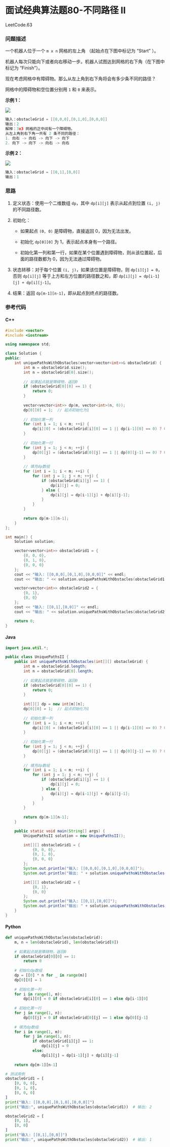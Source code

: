 # 面试经典算法题80-不同路径 II

LeetCode.63

### 问题描述

一个机器人位于一个 `m x n` 网格的左上角 （起始点在下图中标记为 “Start” ）。

机器人每次只能向下或者向右移动一步。机器人试图达到网格的右下角（在下图中标记为 “Finish”）。

现在考虑网格中有障碍物。那么从左上角到右下角将会有多少条不同的路径？

网格中的障碍物和空位置分别用 `1` 和 `0` 来表示。

**示例 1：**

![](https://cdn.jsdelivr.net/gh/aqjsp/Pictures/robot1.jpg)

```c
输入：obstacleGrid = [[0,0,0],[0,1,0],[0,0,0]]
输出：2
解释：3x3 网格的正中间有一个障碍物。
从左上角到右下角一共有 2 条不同的路径：
1. 向右 -> 向右 -> 向下 -> 向下
2. 向下 -> 向下 -> 向右 -> 向右
```

**示例 2：**

![](https://cdn.jsdelivr.net/gh/aqjsp/Pictures/robot2.jpg)

```c
输入：obstacleGrid = [[0,1],[0,0]]
输出：1
```

### 思路

1. 定义状态：使用一个二维数组 `dp`，其中 `dp[i][j]` 表示从起点到位置 `(i, j)` 的不同路径数。

2. 初始化：

   - 如果起点 `(0, 0)` 是障碍物，直接返回 0，因为无法出发。

   - 初始化 `dp[0][0]` 为 1，表示起点本身有一个路径。

   - 初始化第一列和第一行，如果在某个位置遇到障碍物，则从该位置起，后面的路径数都为 0，因为无法通过障碍物。

3. 状态转移：对于每个位置 `(i, j)`，如果该位置是障碍物，则 `dp[i][j] = 0`，否则 `dp[i][j]` 等于上方和左方位置的路径数之和，即 `dp[i][j] = dp[i-1][j] + dp[i][j-1]`。

4. 结果：返回 `dp[m-1][n-1]`，即从起点到终点的路径数。

### 参考代码

#### C++

```c++
#include <vector>
#include <iostream>

using namespace std;

class Solution {
public:
    int uniquePathsWithObstacles(vector<vector<int>>& obstacleGrid) {
        int m = obstacleGrid.size();
        int n = obstacleGrid[0].size();
        
        // 如果起点就是障碍物，返回0
        if (obstacleGrid[0][0] == 1) {
            return 0;
        }
        
        vector<vector<int>> dp(m, vector<int>(n, 0));
        dp[0][0] = 1;  // 起点初始化为1
        
        // 初始化第一列
        for (int i = 1; i < m; ++i) {
            dp[i][0] = (obstacleGrid[i][0] == 1 || dp[i-1][0] == 0) ? 0 : 1;
        }
        
        // 初始化第一行
        for (int j = 1; j < n; ++j) {
            dp[0][j] = (obstacleGrid[0][j] == 1 || dp[0][j-1] == 0) ? 0 : 1;
        }
        
        // 填充dp数组
        for (int i = 1; i < m; ++i) {
            for (int j = 1; j < n; ++j) {
                if (obstacleGrid[i][j] == 1) {
                    dp[i][j] = 0;
                } else {
                    dp[i][j] = dp[i-1][j] + dp[i][j-1];
                }
            }
        }
        
        return dp[m-1][n-1];
    }
};

int main() {
    Solution solution;

    vector<vector<int>> obstacleGrid1 = {
        {0, 0, 0},
        {0, 1, 0},
        {0, 0, 0}
    };
    cout << "输入: [[0,0,0],[0,1,0],[0,0,0]]" << endl;
    cout << "输出: " << solution.uniquePathsWithObstacles(obstacleGrid1) << endl;  // 输出: 2

    vector<vector<int>> obstacleGrid2 = {
        {0, 1},
        {0, 0}
    };
    cout << "输入: [[0,1],[0,0]]" << endl;
    cout << "输出: " << solution.uniquePathsWithObstacles(obstacleGrid2) << endl;  // 输出: 1

    return 0;
}
```

#### Java

```java
import java.util.*;

public class UniquePathsII {
    public int uniquePathsWithObstacles(int[][] obstacleGrid) {
        int m = obstacleGrid.length;
        int n = obstacleGrid[0].length;
        
        // 如果起点就是障碍物，返回0
        if (obstacleGrid[0][0] == 1) {
            return 0;
        }
        
        int[][] dp = new int[m][n];
        dp[0][0] = 1;  // 起点初始化为1
        
        // 初始化第一列
        for (int i = 1; i < m; ++i) {
            dp[i][0] = (obstacleGrid[i][0] == 1 || dp[i-1][0] == 0) ? 0 : 1;
        }
        
        // 初始化第一行
        for (int j = 1; j < n; ++j) {
            dp[0][j] = (obstacleGrid[0][j] == 1 || dp[0][j-1] == 0) ? 0 : 1;
        }
        
        // 填充dp数组
        for (int i = 1; i < m; ++i) {
            for (int j = 1; j < n; ++j) {
                if (obstacleGrid[i][j] == 1) {
                    dp[i][j] = 0;
                } else {
                    dp[i][j] = dp[i-1][j] + dp[i][j-1];
                }
            }
        }
        
        return dp[m-1][n-1];
    }

    public static void main(String[] args) {
        UniquePathsII solution = new UniquePathsII();

        int[][] obstacleGrid1 = {
            {0, 0, 0},
            {0, 1, 0},
            {0, 0, 0}
        };
        System.out.println("输入: [[0,0,0],[0,1,0],[0,0,0]]");
        System.out.println("输出: " + solution.uniquePathsWithObstacles(obstacleGrid1));  // 输出: 2

        int[][] obstacleGrid2 = {
            {0, 1},
            {0, 0}
        };
        System.out.println("输入: [[0,1],[0,0]]");
        System.out.println("输出: " + solution.uniquePathsWithObstacles(obstacleGrid2));  // 输出: 1
    }
}
```

#### Python

```python
def uniquePathsWithObstacles(obstacleGrid):
    m, n = len(obstacleGrid), len(obstacleGrid[0])
    
    # 如果起点就是障碍物，返回0
    if obstacleGrid[0][0] == 1:
        return 0
    
    # 初始化dp数组
    dp = [[0] * n for _ in range(m)]
    dp[0][0] = 1
    
    # 初始化第一列
    for i in range(1, m):
        dp[i][0] = 0 if obstacleGrid[i][0] == 1 else dp[i-1][0]
    
    # 初始化第一行
    for j in range(1, n):
        dp[0][j] = 0 if obstacleGrid[0][j] == 1 else dp[0][j-1]
    
    # 填充dp数组
    for i in range(1, m):
        for j in range(1, n):
            if obstacleGrid[i][j] == 1:
                dp[i][j] = 0
            else:
                dp[i][j] = dp[i-1][j] + dp[i][j-1]
    
    return dp[m-1][n-1]

# 测试用例
obstacleGrid1 = [
    [0, 0, 0],
    [0, 1, 0],
    [0, 0, 0]
]
print("输入: [[0,0,0],[0,1,0],[0,0,0]]")
print("输出:", uniquePathsWithObstacles(obstacleGrid1))  # 输出: 2

obstacleGrid2 = [
    [0, 1],
    [0, 0]
]
print("输入: [[0,1],[0,0]]")
print("输出:", uniquePathsWithObstacles(obstacleGrid2))  # 输出: 1
```

